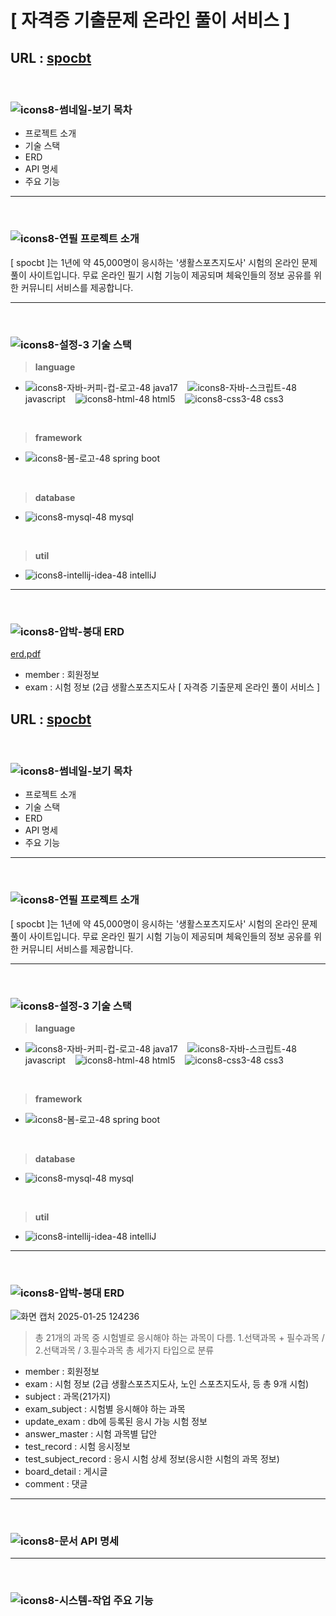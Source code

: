 # [ 자격증 기출문제 온라인 풀이 서비스 ]
## URL : <a href="http://spocbt.cafe24.com/exam/list" target="_blank"> spocbt </a>

<br/>

### ![icons8-썸네일-보기](https://github.com/user-attachments/assets/06048a41-ac4a-4ac6-9294-33c71a7fb568) 목차  

- 프로젝트 소개
- 기술 스택
- ERD
- API 명세
- 주요 기능

---

<br/>

### ![icons8-연필](https://github.com/user-attachments/assets/4e5e85df-cf09-4afe-ab60-02b572ee64e7) 프로젝트 소개

[ spocbt ]는 1년에 약 45,000명이 응시하는 '생활스포츠지도사' 시험의 온라인 문제 풀이 사이트입니다.
무료 온라인 필기 시험 기능이 제공되며 체육인들의 정보 공유를 위한 커뮤니티 서비스를 제공합니다.

---

<br/>

### ![icons8-설정-3](https://github.com/user-attachments/assets/3b5f83d7-a26e-4aa9-83fe-6b7204af69d3) 기술 스택


>__language__
- ![icons8-자바-커피-컵-로고-48](https://github.com/user-attachments/assets/02ef5592-484a-4d6d-b042-2aeeb2a8e8e7) java17 &nbsp;&nbsp; ![icons8-자바-스크립트-48](https://github.com/user-attachments/assets/88394d65-dc3a-4705-8e96-313cf27e533e) javascript &nbsp;&nbsp; ![icons8-html-48](https://github.com/user-attachments/assets/7bdfe914-9157-469a-bdf1-9bb047e90d88) html5 &nbsp;&nbsp; ![icons8-css3-48](https://github.com/user-attachments/assets/8a33fb8d-3687-4ecf-b116-5386b094fdf8) css3

<br/>

>__framework__
- ![icons8-봄-로고-48](https://github.com/user-attachments/assets/8e207415-7d5b-46ad-9368-1063e249107d) spring boot

<br/>

>__database__
- ![icons8-mysql-48](https://github.com/user-attachments/assets/148c0145-c45f-4e55-97e9-e18ee4880953) mysql

<br/>

>__util__
- ![icons8-intellij-idea-48](https://github.com/user-attachments/assets/abdb4127-d741-4611-86ac-6b3674d05799) intelliJ

---

<br/>

### ![icons8-압박-붕대](https://github.com/user-attachments/assets/b335475f-c4b3-43cd-ac2d-1eedac163e59) ERD
[erd.pdf](https://github.com/user-attachments/files/18574922/erd.pdf)

- member : 회원정보
- exam : 시험 정보 (2급 생활스포츠지도사 [ 자격증 기출문제 온라인 풀이 서비스 ]
## URL : <a href="http://spocbt.cafe24.com/exam/list" target="_blank"> spocbt </a>

<br/>

### ![icons8-썸네일-보기](https://github.com/user-attachments/assets/06048a41-ac4a-4ac6-9294-33c71a7fb568) 목차  

- 프로젝트 소개
- 기술 스택
- ERD
- API 명세
- 주요 기능

---

<br/>

### ![icons8-연필](https://github.com/user-attachments/assets/4e5e85df-cf09-4afe-ab60-02b572ee64e7) 프로젝트 소개

[ spocbt ]는 1년에 약 45,000명이 응시하는 '생활스포츠지도사' 시험의 온라인 문제 풀이 사이트입니다.
무료 온라인 필기 시험 기능이 제공되며 체육인들의 정보 공유를 위한 커뮤니티 서비스를 제공합니다.

---

<br/>

### ![icons8-설정-3](https://github.com/user-attachments/assets/3b5f83d7-a26e-4aa9-83fe-6b7204af69d3) 기술 스택


>__language__
- ![icons8-자바-커피-컵-로고-48](https://github.com/user-attachments/assets/02ef5592-484a-4d6d-b042-2aeeb2a8e8e7) java17 &nbsp;&nbsp; ![icons8-자바-스크립트-48](https://github.com/user-attachments/assets/88394d65-dc3a-4705-8e96-313cf27e533e) javascript &nbsp;&nbsp; ![icons8-html-48](https://github.com/user-attachments/assets/7bdfe914-9157-469a-bdf1-9bb047e90d88) html5 &nbsp;&nbsp; ![icons8-css3-48](https://github.com/user-attachments/assets/8a33fb8d-3687-4ecf-b116-5386b094fdf8) css3

<br/>

>__framework__
- ![icons8-봄-로고-48](https://github.com/user-attachments/assets/8e207415-7d5b-46ad-9368-1063e249107d) spring boot

<br/>

>__database__
- ![icons8-mysql-48](https://github.com/user-attachments/assets/148c0145-c45f-4e55-97e9-e18ee4880953) mysql

<br/>

>__util__
- ![icons8-intellij-idea-48](https://github.com/user-attachments/assets/abdb4127-d741-4611-86ac-6b3674d05799) intelliJ

---

<br/>

### ![icons8-압박-붕대](https://github.com/user-attachments/assets/b335475f-c4b3-43cd-ac2d-1eedac163e59) ERD

![화면 캡처 2025-01-25 124236](https://github.com/user-attachments/assets/df7bacfb-d991-41a5-836f-68fee1be2b65)



> 총 21개의 과목 중 시험별로 응시해야 하는 과목이 다름.
> 1.선택과목 + 필수과목 / 2.선택과목 / 3.필수과목 총 세가지 타입으로 분류

- member : 회원정보
- exam : 시험 정보 (2급 생활스포츠지도사, 노인 스포츠지도사, 등 총 9개 시험)
- subject : 과목(21가지)
- exam_subject : 시험별 응시해야 하는 과목
- update_exam : db에 등록된 응시 가능 시험 정보
- answer_master : 시험 과목별 답안
- test_record : 시험 응시정보
- test_subject_record : 응시 시험 상세 정보(응시한 시험의 과목 정보)
- board_detail : 게시글
- comment : 댓글 

---

<br/>

### ![icons8-문서](https://github.com/user-attachments/assets/b316ca03-a738-4304-81d3-89391e71a89b) API 명세


---

<br/>

### ![icons8-시스템-작업](https://github.com/user-attachments/assets/cb69de7e-c678-434e-8084-68c0d98387de) 주요 기능










